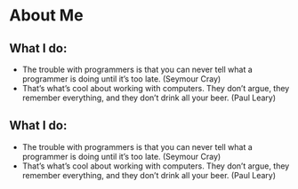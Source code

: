 # About Me
## What I do:
- The trouble with programmers is that you can never tell what a programmer is doing until it’s too late. (Seymour Cray)
- That’s what’s cool about working with computers. They don’t argue, they remember everything, and they don’t drink all your beer. (Paul Leary) 

## What I do:
- The trouble with programmers is that you can never tell what a programmer is doing until it’s too late. (Seymour Cray)
- That’s what’s cool about working with computers. They don’t argue, they remember everything, and they don’t drink all your beer. (Paul Leary) 